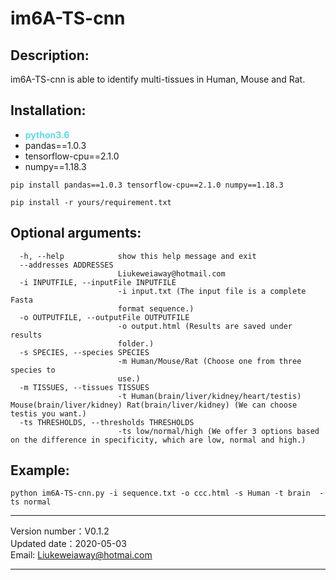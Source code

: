im6A-TS-cnn
====
Description:
------------
im6A-TS-cnn is able to identify multi-tissues in Human, Mouse and Rat.

Installation:
-------------
- <span  style="color: #5bdaed; font-weight: bold">python3.6</span>
- pandas==1.0.3
- tensorflow-cpu==2.1.0
- numpy==1.18.3
``` 
pip install pandas==1.0.3 tensorflow-cpu==2.1.0 numpy==1.18.3
``` 
``` 
pip install -r yours/requirement.txt
``` 
Optional arguments:
-------------------
```
  -h, --help            show this help message and exit
  --addresses ADDRESSES
                        Liukeweiaway@hotmail.com
  -i INPUTFILE, --inputFile INPUTFILE
                        -i input.txt (The input file is a complete Fasta
                        format sequence.)
  -o OUTPUTFILE, --outputFile OUTPUTFILE
                        -o output.html (Results are saved under results
                        folder.)
  -s SPECIES, --species SPECIES
                        -m Human/Mouse/Rat (Choose one from three species to
                        use.)
  -m TISSUES, --tissues TISSUES
                        -t Human(brain/liver/kidney/heart/testis) Mouse(brain/liver/kidney) Rat(brain/liver/kidney) (We can choose testis you want.)
  -ts THRESHOLDS, --thresholds THRESHOLDS
                        -ts low/normal/high (We offer 3 options based on the difference in specificity, which are low, normal and high.)
```
Example:
--------
```
python im6A-TS-cnn.py -i sequence.txt -o ccc.html -s Human -t brain  -ts normal
```
***
Version number：V0.1.2 <br>
Updated date：2020-05-03 <br>
Email: Liukeweiaway@hotmai.com 
***
